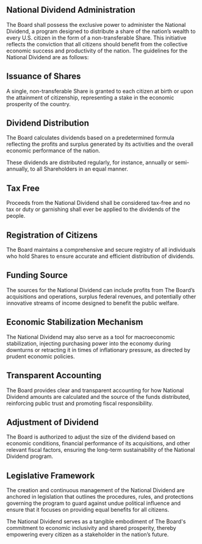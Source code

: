 ## National Dividend Administration

The Board shall possess the exclusive power to administer the National Dividend,
a program designed to distribute a share of the nation’s wealth to every U.S.
citizen in the form of a non-transferable Share. This initiative reflects the
conviction that all citizens should benefit from the collective economic success
and productivity of the nation. The guidelines for the National Dividend are as
follows:

## Issuance of Shares

A single, non-transferable Share is granted to each citizen at birth or upon the
attainment of citizenship, representing a stake in the economic prosperity of
the country.

## Dividend Distribution

The Board calculates dividends based on a predetermined formula reflecting the
profits and surplus generated by its activities and the overall economic
performance of the nation.

These dividends are distributed regularly, for instance, annually or
semi-annually, to all Shareholders in an equal manner.

## Tax Free

Proceeds from the National Dividend shall be considered tax-free and no tax or
duty or garnishing shall ever be applied to the dividends of the people.

## Registration of Citizens

The Board maintains a comprehensive and secure registry of all individuals who
hold Shares to ensure accurate and efficient distribution of dividends.

## Funding Source

The sources for the National Dividend can include profits from The Board’s
acquisitions and operations, surplus federal revenues, and potentially other
innovative streams of income designed to benefit the public welfare.

## Economic Stabilization Mechanism

The National Dividend may also serve as a tool for macroeconomic stabilization,
injecting purchasing power into the economy during downturns or retracting it in
times of inflationary pressure, as directed by prudent economic policies.

## Transparent Accounting

The Board provides clear and transparent accounting for how National Dividend
amounts are calculated and the source of the funds distributed, reinforcing
public trust and promoting fiscal responsibility.

## Adjustment of Dividend

The Board is authorized to adjust the size of the dividend based on economic
conditions, financial performance of its acquisitions, and other relevant fiscal
factors, ensuring the long-term sustainability of the National Dividend program.

## Legislative Framework

The creation and continuous management of the National Dividend are anchored in
legislation that outlines the procedures, rules, and protections governing the
program to guard against undue political influence and ensure that it focuses on
providing equal benefits for all citizens.

The National Dividend serves as a tangible embodiment of The Board's commitment
to economic inclusivity and shared prosperity, thereby empowering every citizen
as a stakeholder in the nation’s future.

